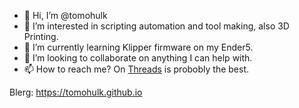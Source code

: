 - 👋 Hi, I’m @tomohulk
- 👀 I’m interested in scripting automation and tool making, also 3D Printing.
- 🌱 I’m currently learning Klipper firmware on my Ender5.
- 💞️ I’m looking to collaborate on anything I can help with.
- 📫 How to reach me?  On [Threads]([https://twitter.com/tomohulk](https://www.threads.net/@tomohulk)) is probobly the best.

Blerg:
https://tomohulk.github.io

<!---
tomohulk/tomohulk is a ✨ special ✨ repository because its `README.md` (this file) appears on your GitHub profile.
You can click the Preview link to take a look at your changes.
--->
